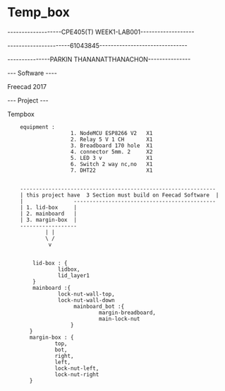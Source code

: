# Temp_box
-------------------CPE405(T) WEEK1-LAB001-------------------


----------------------61043845-------------------------------

---------------PARKIN THANANATTHANACHON---------------


--- Software ----

Freecad 2017 

--- Project ---

Tempbox


        equipment : 
                        1. NodeMCU ESP8266 V2   X1
                        2. Relay 5 V 1 CH       X1
                        3. Breadboard 170 hole  X1
                        4. connector 5mm. 2     X2
                        5. LED 3 v              X1
                        6. Switch 2 way nc,no   X1
                        7. DHT22                X1


        --------------------------------------------------------------
        | this project have  3 Section must build on Feecad Software  |
        |                ---------------------------------------------
        | 1. lid-box     |
        | 2. mainboard   |
        | 3. margin-box  |
        ------------------
                | | 
                \ /
                 v

                 
            lid-box : {
                    lidbox,
                    lid_layer1
            }
            mainboard :{
                    lock-nut-wall-top,
                    lock-nut-wall-down
                         mainboard_bot :{
                                 margin-breadboard,
                                 main-lock-nut
                        }
           }
           margin-box : {
                   top,
                   bot,
                   right,
                   left,
                   lock-nut-left,
                   lock-nut-right
           }
